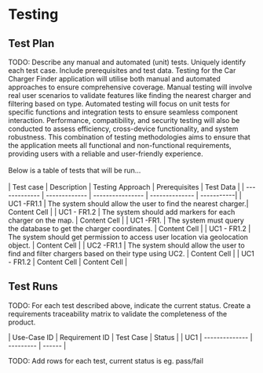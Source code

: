 # Testing

## Test Plan
TODO: Describe any manual and automated (unit) tests. Uniquely identify each test case. Include prerequisites and test data.
Testing for the Car Charger Finder application will utilise both manual and automated approaches to ensure comprehensive coverage. Manual testing will involve real user scenarios to validate features like finding the nearest charger and filtering based on type. Automated testing will focus on unit tests for specific functions and integration tests to ensure seamless component interaction. Performance, compatibility, and security testing will also be conducted to assess efficiency, cross-device functionality, and system robustness. This combination of testing methodologies aims to ensure that the application meets all functional and non-functional requirements, providing users with a reliable and user-friendly experience.<br>
<br>
Below is a table of tests that will be run...<br>
<br>
| Test case     | Description   | Testing Approach | Prerequisites  | Test Data  |
| ------------- | ------------- | ---------------- | -------------- | -----------|
| UC1 -FR1.1    | The system should allow the user to find the nearest charger.| Content Cell     |
| UC1 - FR1.2   | The system should add markers for each charger on the map. | Content Cell     |
| UC1 -FR1.    | The system must query the database to get the charger coordinates.  | Content Cell     |
| UC1 - FR1.2   | The system should get permission to access user location via geolocation object. | Content Cell     |
| UC2 -FR1.1    | The system should allow the user to find and filter chargers based on their type using UC2.  | Content Cell     |
| UC1 - FR1.2   | Content Cell  | Content Cell     |
## Test Runs
TODO: For each test described above, indicate the current status. 
Create a requirements traceability matrix to validate the completeness of the product.

| Use-Case ID | Requirement ID | Test Case | Status |
| UC1         | -------------- | --------- | ------ |

TODO: Add rows for each test, current status is eg. pass/fail
